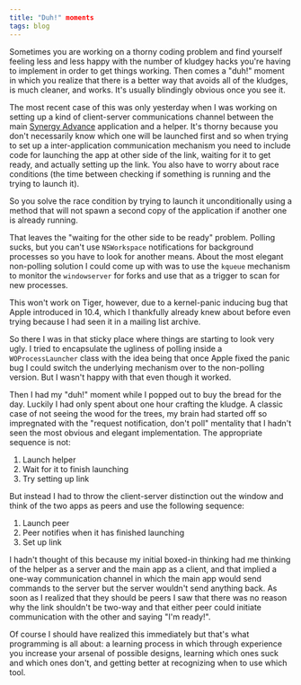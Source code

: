 ```yaml
---
title: "Duh!" moments
tags: blog
---
```


Sometimes you are working on a thorny coding problem and find yourself feeling less and less happy with the number of kludgey hacks you're having to implement in order to get things working. Then comes a "duh!" moment in which you realize that there is a better way that avoids all of the kludges, is much cleaner, and works. It's usually blindingly obvious once you see it.





The most recent case of this was only yesterday when I was working on setting up a kind of client-server communications channel between the main [Synergy Advance](http://synergyadvance.com/) application and a helper. It's thorny because you don't necessarily know which one will be launched first and so when trying to set up a inter-application communication mechanism you need to include code for launching the app at other side of the link, waiting for it to get ready, and actually setting up the link. You also have to worry about race conditions (the time between checking if something is running and the trying to launch it).

So you solve the race condition by trying to launch it unconditionally using a method that will not spawn a second copy of the application if another one is already running.

That leaves the "waiting for the other side to be ready" problem. Polling sucks, but you can't use `NSWorkspace` notifications for background processes so you have to look for another means. About the most elegant non-polling solution I could come up with was to use the `kqueue` mechanism to monitor the `windowserver` for forks and use that as a trigger to scan for new processes.

This won't work on Tiger, however, due to a kernel-panic inducing bug that Apple introduced in 10.4, which I thankfully already knew about before even trying because I had seen it in a mailing list archive.

So there I was in that sticky place where things are starting to look very ugly. I tried to encapsulate the ugliness of polling inside a `WOProcessLauncher` class with the idea being that once Apple fixed the panic bug I could switch the underlying mechanism over to the non-polling version. But I wasn't happy with that even though it worked.

Then I had my "duh!" moment while I popped out to buy the bread for the day. Luckily I had only spent about one hour crafting the kludge. A classic case of not seeing the wood for the trees, my brain had started off so impregnated with the "request notification, don't poll" mentality that I hadn't seen the most obvious and elegant implementation. The appropriate sequence is not:

1.  Launch helper
2.  Wait for it to finish launching
3.  Try setting up link

But instead I had to throw the client-server distinction out the window and think of the two apps as peers and use the following sequence:

1.  Launch peer
2.  Peer notifies when it has finished launching
3.  Set up link

I hadn't thought of this because my initial boxed-in thinking had me thinking of the helper as a server and the main app as a client, and that implied a one-way communication channel in which the main app would send commands to the server but the server wouldn't send anything back. As soon as I realized that they should be peers I saw that there was no reason why the link shouldn't be two-way and that either peer could initiate communication with the other and saying "I'm ready!".

Of course I should have realized this immediately but that's what programming is all about: a learning process in which through experience you increase your arsenal of possible designs, learning which ones suck and which ones don't, and getting better at recognizing when to use which tool.
